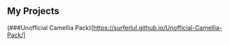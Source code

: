 ## My Projects

(###Unofficial Camellia Pack)[https://surferlul.github.io/Unofficial-Camellia-Pack/]
